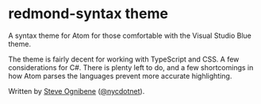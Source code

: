 # redmond-syntax theme

A syntax theme for Atom for those comfortable with the Visual Studio Blue theme.

The theme is fairly decent for working with TypeScript and CSS.  A few considerations for C#.  There is plenty left to do, and a few shortcomings in how Atom parses the languages prevent more accurate highlighting.

Written by [Steve Ognibene](http://www.legendaryapps.com/) ([@nycdotnet](https://twitter.com/nycdotnet)).
